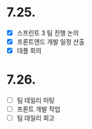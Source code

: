 # 7.25.

- [x] 스프린트 3 팀 진행 논의
- [x] 프론트엔드 개발 일정 산출
- [x] 데플 회의

# 7.26.

- [ ] 팀 데일리 미팅
- [ ] 프론트 개발 작업
- [ ] 팀 데일리 회고
